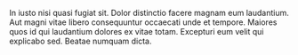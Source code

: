 In iusto nisi quasi fugiat sit. Dolor distinctio facere magnam eum laudantium. Aut magni vitae libero consequuntur occaecati unde et tempore. Maiores quos id qui laudantium dolores ex vitae totam. Excepturi eum velit qui explicabo sed. Beatae numquam dicta.